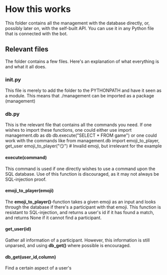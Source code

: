 # How this works

This folder contains all the management with the database directly, or, possibly later on, with the self-built API. You can use it in any Python file that is connected with the bot.

## Relevant files

The folder contains a few files. Here's an explanation of what everything is and what it all does.

### __init__.py
This file is merely to add the folder to the PYTHONPATH and have it seen as a module. This means that ./management can be imported as a package (management)

### db.py
This is the relevant file that contains all the commands you need. If one wishes to import these functions, one could either use
    import management.db as db
    db.execute("SELECT * FROM game")
or one could work with the commands like
    from management.db import emoji_to_player, get_user
    emoji_to_player(":smirk:") # Invalid emoji, but irrelevant for the example

#### execute(command)
This command is used if one directly wishes to use a command upon the SQL database. Use of this function is discouraged, as it may not always be SQL-injection proof.

#### emoji_to_player(emoji)
The **emoji_to_player()**-function takes a given emoji as an input and looks through the database if there's a participant with that emoji. This function is resistant to SQL-injection, and returns a user's id if it has found a match, and returns None if it cannot find a participant.

#### get_user(id)
Gather all information of a participant. However, this information is still unparsed, and using **db_get()** where possible is encouraged.

#### db_get(user_id,column)
Find a certain aspect of a user's 
